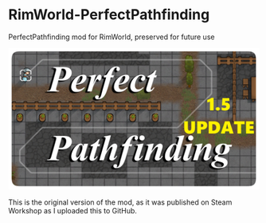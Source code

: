 # RimWorld-PerfectPathfinding
PerfectPathfinding mod for RimWorld, preserved for future use

![Perfect Pathfinding](About/Preview.png)

This is the original version of the mod, as it was published on Steam Workshop as I uploaded this to GitHub.
